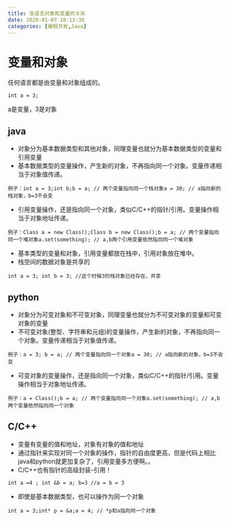 ```yaml
---
title: 各语言对象和变量的关系
date: 2020-01-07 18:13:30
categories: [编程开发,Java]
---
```


# 变量和对象

任何语言都是由变量和对象组成的。

```
int a = 3;
```

a是变量，3是对象

## java

- 对象分为基本数据类型和其他对象，同理变量也就分为基本数据类型的变量和引用变量
- 基本数据类型的变量操作，产生新的对象，不再指向同一个对象。变量传递相当于对象值传递。

```
例子：int a = 3;int b;b = a; // 两个变量指向同一个栈对象a = 30; // a指向新的栈对象，b=3不会变
```

- 引用变量操作，还是指向同一个对象，类似C/C++的指针/引用。变量操作相当于对象地址传递。

```
例子：Class a = new Class();Class b = new Class();b = a; // 两个变量指向同一个堆对象a.set(something); // a,b两个引用变量依然指向同一个堆对象
```

- 基本类型的变量和对象，引用变量都放在栈中，引用对象放在堆中。
- 栈空间的数据对象是共享的

```
int a = 3; int b = 3; //这个时候3的栈对象已经存在，共享
```

## python

- 对象分为可变对象和不可变对象，同理变量也就分为不可变对象的变量和可变对象的变量
- 不可变对象(整型、字符串和元组)的变量操作，产生新的对象，不再指向同一个对象。变量传递相当于对象值传递。

```
例子：a = 3; b = a; // 两个变量指向同一个对象a = 30; // a指向新的对象，b=3不会变
```

- 可变对象的变量操作，还是指向同一个对象，类似C/C++的指针/引用。变量操作相当于对象地址传递。

```
例子：a = Class();b = a; // 两个变量指向同一个对象a.set(something); // a,b两个变量依然指向同一个对象
```

## C/C++

- 变量有变量的值和地址，对象有对象的值和地址
- 通过指针来实现对同一个对象的操作，指针的自由度更高，但是代码上相比java和python就更加复杂了，引用变量多方便啊。。
- C/C++也有指针的高级封装-引用！

```
int a =4 ; int &b = a; b=3 //a = b = 3
```

- 即使是基本数据类型，也可以操作为同一个对象

```
int a = 3;int* p = &a;a = 4; // *p和a指向同一个对象
```